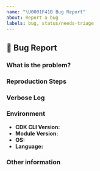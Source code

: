 ```yaml
---
name: "\U0001F41B Bug Report"
about: Report a bug
labels: bug, status/needs-triage
---
```


<!-- NOTE:📕 If issue regarding developer guide, please create issue [here](https://github.com/awsdocs/aws-cdk-guide/issues) -->

## :bug: Bug Report

### What is the problem?
<!--
Describe in as much detail as possible the problem that you have identified.
Please identify clearly what construct the problem relates to, or indicate
what part of the core cdk codebase is causing problems.
-->

### Reproduction Steps
<!--
Whenever possible, add reference to the minimal reproduction of the issue, as
this will greatly help with identifying the root cause of the problem, and
ensuring a candidate fix is working.

If your minimal reprodiction is large, you may provide references to a [gist][1]
or any other publicly viewable location.
-->

### Verbose Log
<!--
If the output is very large, you may store it in a [gist][1]. In any case,
please review the contents of the log you are about to submit and edit any
confidential information out.

[1]: https://gist.github.com
-->

### Environment

  - **CDK CLI Version:** <!-- Output of `cdk version` -->
  - **Module Version:** <!-- Version of the module in question -->
  - **OS:** <!-- [all | Windows 10 | OSX Mojave | Ubuntu | etc... ] -->
  - **Language:** <!-- [all | TypeScript | Java | Python ] etc... ] -->


### Other information
<!-- e.g. detailed explanation, stacktraces, related issues, suggestions how to fix, links for us to have context, eg. associated pull-request, stackoverflow, gitter, etc -->
